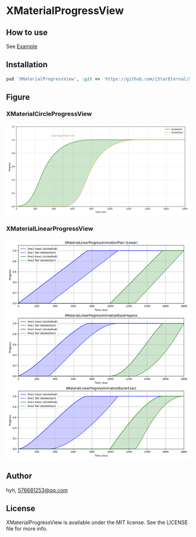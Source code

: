 # XMaterialProgressView


## How to use

See [Example](Example/XMaterialProgressView/ViewController.swift)

## Installation

```ruby
pod 'XMaterialProgressView', :git => 'https://github.com/iStarEternal/XMaterialProgressView.git'
```

## Figure

### XMaterialCircleProgressView

![figure](figure_circle_progress.png)

### XMaterialLinearProgressView

![figure](figure_linear_progress.png)

## Author

hyh, 576681253@qq.com

## License

XMaterialProgressView is available under the MIT license. See the LICENSE file for more info.
